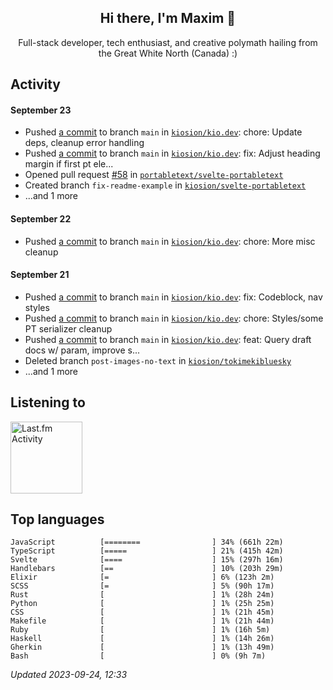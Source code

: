 <!-- deno-fmt-ignore-file -->
<div align="center">
  <h2>Hi there, I'm Maxim 👋</h2>
  <p>Full-stack developer, tech enthusiast, and creative polymath hailing from the Great White North (Canada) :)</p>
</div>


## Activity


#### September 23
* Pushed [a commit](https://github.com/kiosion/kio.dev/commit/a131f37e057ea7fa7678bee553fa6749451401b8) to branch `main` in [`kiosion/kio.dev`](https://github.com/kiosion/kio.dev): chore: Update deps, cleanup error handling
* Pushed [a commit](https://github.com/kiosion/kio.dev/commit/d057f2ca09f12a9e95efac7afb81cf6557b81ab8) to branch `main` in [`kiosion/kio.dev`](https://github.com/kiosion/kio.dev): fix: Adjust heading margin if first pt ele...
* Opened pull request [#58](https://github.com/portabletext/svelte\-portabletext/pull/58) in [`portabletext/svelte-portabletext`](https://github.com/portabletext/svelte\-portabletext)
* Created branch `fix-readme-example` in [`kiosion/svelte-portabletext`](https://github.com/kiosion/svelte\-portabletext)
* ...and 1 more

#### September 22
* Pushed [a commit](https://github.com/kiosion/kio.dev/commit/629ac882dae1c398cb74113d68471735546a70a3) to branch `main` in [`kiosion/kio.dev`](https://github.com/kiosion/kio.dev): chore: More misc cleanup

#### September 21
* Pushed [a commit](https://github.com/kiosion/kio.dev/commit/e72a95b05b01f3ac09d22eefb1a432935f8112df) to branch `main` in [`kiosion/kio.dev`](https://github.com/kiosion/kio.dev): fix: Codeblock, nav styles
* Pushed [a commit](https://github.com/kiosion/kio.dev/commit/3f889cfe79b23e9473036c98dd1e709ff8fb6f5c) to branch `main` in [`kiosion/kio.dev`](https://github.com/kiosion/kio.dev): chore: Styles/some PT serializer cleanup
* Pushed [a commit](https://github.com/kiosion/kio.dev/commit/c4fa9eb8857674967e66754246f6e3fb6c8c06e7) to branch `main` in [`kiosion/kio.dev`](https://github.com/kiosion/kio.dev): feat: Query draft docs w/ param, improve s...
* Deleted branch `post-images-no-text` in [`kiosion/tokimekibluesky`](https://github.com/kiosion/tokimekibluesky)
* ...and 1 more


## Listening to

<a href="https://github.com/kiosion/toru"><picture>
  <source media="(prefers-color-scheme: dark)" srcset="https://toru.kio.dev/api/v1/kiosion?blur&border_width=0&border_radius=38&theme=nord">
  <source media="(prefers-color-scheme: light)" srcset="https://toru.kio.dev/api/v1/kiosion?blur&border_width=0&border_radius=38&theme=light">
  <img alt="Last.fm Activity" src="https://toru.kio.dev/api/v1/kiosion?blur&border_width=0&border_radius=38" height="115" />
</picture></a>


## Top languages

```
JavaScript          [========                ] 34% (661h 22m)
TypeScript          [=====                   ] 21% (415h 42m)
Svelte              [====                    ] 15% (297h 16m)
Handlebars          [==                      ] 10% (203h 29m)
Elixir              [=                       ] 6% (123h 2m)
SCSS                [=                       ] 5% (90h 17m)
Rust                [                        ] 1% (28h 24m)
Python              [                        ] 1% (25h 25m)
CSS                 [                        ] 1% (21h 45m)
Makefile            [                        ] 1% (21h 44m)
Ruby                [                        ] 1% (16h 5m)
Haskell             [                        ] 1% (14h 26m)
Gherkin             [                        ] 1% (13h 49m)
Bash                [                        ] 0% (9h 7m)
```

_Updated 2023-09-24, 12:33_
